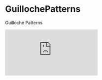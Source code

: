 # GuillochePatterns
Guilloche Patterns

![equation](https://latex.codecogs.com/gif.latex?%5Cleft%5B%5Cleft%28%5Cfrac%7B%5Ccos%5Cleft%28%5Cfrac%7Bm_%7B1%7D%5Ccdot%20current%7D%7B4%7D%5Cright%29%7D%7Ba%7D%5Cright%29%5E%7Bn_%7B2%7D%7D&plus;%5Cleft%28%5Cfrac%7B%5Csin%5Cleft%28%5Cfrac%7Bm_%7B2%7D%5Ccdot%20current%7D%7B4%7D%5Cright%29%7D%7Bb%7D%5Cright%29%5E%7Bn_%7B3%7D%7D%5Cright%5D%5E%7B-%5Cfrac%7B1%7D%7Bn_%7B1%7D%7D%7D)
